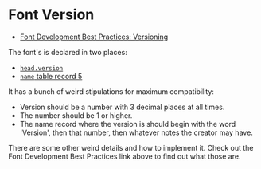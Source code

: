 # Font Version

- [Font Development Best Practices: Versioning](https://silnrsi.github.io/FDBP/en-US/Versioning.html)


The font's is declared in two places:

- [`head.version`](../tables/head.md)
- [`name` table record 5](../tables/name.md)

It has a bunch of weird stipulations  for maximum compatibility:

- Version should be a number with 3 decimal places at all times.
- The number should be 1 or higher.
- The name record where the version is should begin with the word 'Version', then that number, then whatever notes the creator may have.

There are some other weird details and how to implement it. Check out the Font Development Best Practices link above to find out what those are.